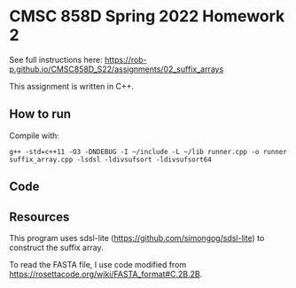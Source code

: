 # CMSC 858D Spring 2022 Homework 2

See full instructions here: https://rob-p.github.io/CMSC858D_S22/assignments/02_suffix_arrays

This assignment is written in C++.

## How to run

Compile with:
```
g++ -std=c++11 -O3 -DNDEBUG -I ~/include -L ~/lib runner.cpp -o runner suffix_array.cpp -lsdsl -ldivsufsort -ldivsufsort64
```

## Code

## Resources

This program uses sdsl-lite (https://github.com/simongog/sdsl-lite) to construct the suffix array.

To read the FASTA file, I use code modified from https://rosettacode.org/wiki/FASTA_format#C.2B.2B. 